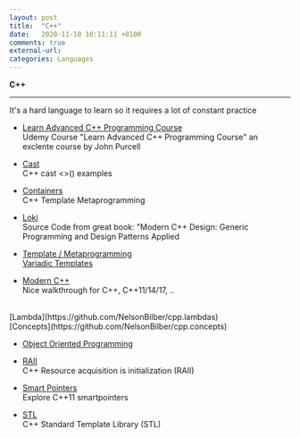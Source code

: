```yaml
---
layout: post
title:  "C++"
date:   2020-11-10 10:11:11 +0100
comments: true
external-url:
categories: Languages
---
```





**C++**

---

It's a hard language to learn so it requires a lot of constant practice


* [Learn Advanced C++ Programming Course](https://github.com/NelsonBilber/cpp.udemy.advancedcpp) <br/> Udemy Course "Learn Advanced C++ Programming Course" an exclente course by John Purcell 

* [Cast](https://github.com/NelsonBilber/cpp.cast) <br/> C++ cast <>() examples

* [Containers](https://github.com/NelsonBilber/cpp.containers) <br/> C++ Template Metaprogramming

* [Loki](https://github.com/NelsonBilber/cpp.loki) <br/> Source Code from great book: "Modern C++ Design: Generic Programming and Design Patterns Applied

* [Template / Metaprogramming](https://github.com/NelsonBilber/cpp.metaprogramming) <br/>
 	[Variadic Templates](https://github.com/NelsonBilber/cpp.variadic.templates)


* [Modern C++](https://github.com/NelsonBilber/cpp.moderncpp) <br/> Nice walkthrough for C++, C++11/14/17, ..
<br/>
 	[Lambda](https://github.com/NelsonBilber/cpp.lambdas) <br/>
 	[Concepts](https://github.com/NelsonBilber/cpp.concepts)


* [Object Oriented Programming](https://github.com/NelsonBilber/cpp.oop) <br>

* [RAII](https://github.com/NelsonBilber/cpp.RAII) <br/>C++ Resource acquisition is initialization (RAII)

* [Smart Pointers](https://github.com/NelsonBilber/cpp.smartpointers)<br/> Explore C++11 smartpointers

* [STL](https://github.com/NelsonBilber/cpp.stl) <br/> C++ Standard Template Library (STL)
